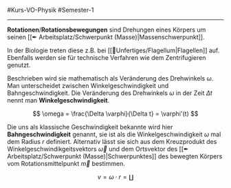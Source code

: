 #Kurs-VO-Physik #Semester-1

---

**Rotationen**/**Rotationsbewegungen** sind Drehungen eines Körpers um seinen [[✒ Arbeitsplatz/Schwerpunkt (Masse)|Massenschwerpunkt]].

In der Biologie treten diese z.B. bei [[📂Unfertiges/Flagellum|Flagellen]] auf. Ebenfalls werden sie für technische Verfahren wie dem Zentrifugieren genutzt.

Beschrieben wird sie mathematisch als Veränderung des Drehwinkels $\omega$. Man unterscheidet zwischen Winkelgeschwindigkeit und Bahngeschwindigkeit. Die Veränderung des Drehwinkels $\omega$ in der Zeit $\Delta t$ nennt man **Winkelgeschwindigkeit**.

$$
\omega = \frac{\Delta \varphi}{\Delta t} = \varphi'(t)
$$

Die uns als klassische Geschwindigkeit bekannte wird hier **Bahngeschwindigkeit** genannt, sie ist als die Winkelgeschwindigkeit $\omega$ mal dem Radius $r$ definiert. Alternativ lässt sie sich aus dem Kreuzprodukt des Winkelgeschwindikgeitsvektors $\vec{\omega}$ und dem Ortsvektor des [[✒ Arbeitsplatz/Schwerpunkt (Masse)|Schwerpunktes]] des bewegten Körpers vom Rotationsmittelpunkt $\vec{m}$ bestimmen.

$$
v = \omega \cdot r = \coprod
$$